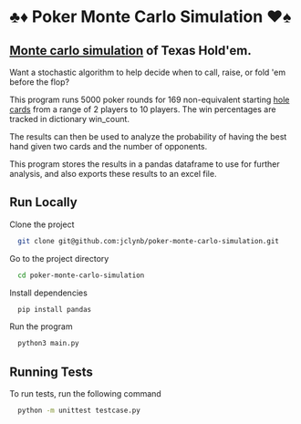 # ♣️♦️ Poker Monte Carlo Simulation ♥️♠️
## [Monte carlo simulation](https://en.wikipedia.org/wiki/Monte_Carlo_method) of Texas Hold'em.
Want a stochastic algorithm to help decide when to call, raise, or fold 'em before the flop?

This program runs 5000 poker rounds for 169 non-equivalent starting [hole cards](https://en.wikipedia.org/wiki/Texas_hold_%27em_starting_hands) from a range of 2 players to 10 players. The win percentages are tracked in dictionary win_count.

The results can then be used to analyze the probability of having the best hand given two cards and the number of opponents.

This program stores the results in a pandas dataframe to use for further analysis, and also exports these results to an excel file.


## Run Locally

Clone the project

```bash
  git clone git@github.com:jclynb/poker-monte-carlo-simulation.git
```

Go to the project directory

```bash
  cd poker-monte-carlo-simulation
```

Install dependencies

```bash
  pip install pandas
```

Run the program

```bash
  python3 main.py
```


## Running Tests

To run tests, run the following command

```bash
  python -m unittest testcase.py
```

